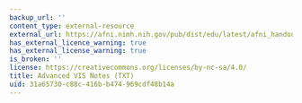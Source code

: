 ```yaml
---
backup_url: ''
content_type: external-resource
external_url: https://afni.nimh.nih.gov/pub/dist/edu/latest/afni_handouts/advanced_vis_notes.txt
has_external_licence_warning: true
has_external_license_warning: true
is_broken: ''
license: https://creativecommons.org/licenses/by-nc-sa/4.0/
title: Advanced VIS Notes (TXT)
uid: 31a65730-c88c-416b-b474-969cdf48b14a
---
```

